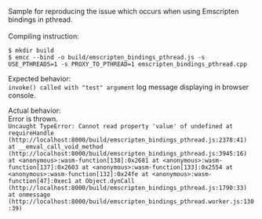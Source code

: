 Sample for reproducing the issue which occurs when using Emscripten bindings in pthread.</br></br>
Compiling instruction:</br>
```
$ mkdir build
$ emcc --bind -o build/emscripten_bindings_pthread.js -s USE_PTHREADS=1 -s PROXY_TO_PTHREAD=1 emscripten_bindings_pthread.cpp
```

Expected behavior:</br>
`invoke() called with "test" argument` log message displaying in browser console.</br>

Actual behavior:</br>
Error is thrown.</br>
`Uncaught TypeError: Cannot read property 'value' of undefined
    at requireHandle (http://localhost:8000/build/emscripten_bindings_pthread.js:2378:41)
    at __emval_call_void_method (http://localhost:8000/build/emscripten_bindings_pthread.js:3945:16)
    at <anonymous>:wasm-function[138]:0x2681
    at <anonymous>:wasm-function[137]:0x2603
    at <anonymous>:wasm-function[133]:0x2554
    at <anonymous>:wasm-function[132]:0x24fe
    at <anonymous>:wasm-function[47]:0xec1
    at Object.dynCall (http://localhost:8000/build/emscripten_bindings_pthread.js:1790:33)
    at onmessage (http://localhost:8000/build/emscripten_bindings_pthread.worker.js:130:39)`
